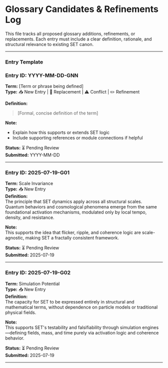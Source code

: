 # Glossary Candidates & Refinements Log  
This file tracks all proposed glossary additions, refinements, or replacements. Each entry must include a clear definition, rationale, and structural relevance to existing SET canon.

---

### Entry Template

### Entry ID: YYYY-MM-DD-GNN  
**Term:** [Term or phrase being defined]  
**Type:** 📥 New Entry | 🔁 Replacement | ⚠️ Conflict | ✏️ Refinement

**Definition:**  
> [Formal, concise definition of the term]

**Note:**  
- Explain how this supports or extends SET logic  
- Include supporting references or module connections if helpful

**Status:** ⏳ Pending Review  
**Submitted:** YYYY-MM-DD

---

### Entry ID: 2025-07-19-G01  
**Term:** Scale Invariance  
**Type:** 📥 New Entry  
**Definition:**  
The principle that SET dynamics apply across all structural scales.  
Quantum behaviors and cosmological phenomena emerge from the same foundational activation mechanisms, modulated only by local tempo, density, and resistance.

**Note:**  
This supports the idea that flicker, ripple, and coherence logic are scale-agnostic, making SET a fractally consistent framework.

**Status:** ⏳ Pending Review  
**Submitted:** 2025-07-19

---

### Entry ID: 2025-07-19-G02  
**Term:** Simulation Potential  
**Type:** 📥 New Entry  
**Definition:**  
The capacity for SET to be expressed entirely in structural and mathematical terms, without dependence on particle models or traditional physical fields.

**Note:**  
This supports SET's testability and falsifiability through simulation engines—defining fields, mass, and time purely via activation logic and coherence behavior.

**Status:** ⏳ Pending Review  
**Submitted:** 2025-07-19

---

